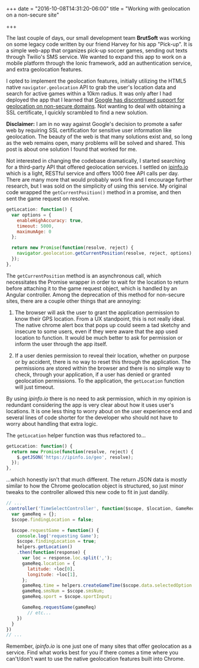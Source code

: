 +++
date = "2016-10-08T14:31:20-06:00"
title = "Working with geolocation on a non-secure site"

+++

The last couple of days, our small development team **BrutSoft** was working on some legacy code written by our friend Harvey for his app "Pick-up". It is a simple web-app that organizes pick-up soccer games, sending out texts through Twilio's SMS service. We wanted to expand this app to work on a mobile platform through the Ionic framework, add an authentication service, and extra geolocation features.

I opted to implement the geolocation features, initially utilizing the HTML5 native `navigator.geolocation` API to grab the user's location data and search for active games within a 10km radius. It was only after I had deployed the app that I learned that [Google has discontinued support for geolocation on non-secure domains](https://developers.google.com/web/updates/2016/04/geolocation-on-secure-contexts-only). Not wanting to deal with obtaining a SSL certificate, I quickly scrambled to find a new solution.

**Disclaimer:** I am in no way against Google's decision to promote a safer web by requiring SSL certification for sensitive user information like geolocation. The beauty of the web is that many solutions exist and, so long as the web remains open, many problems will be solved and shared. This post is about one solution I found that worked for me.

Not interested in changing the codebase dramatically, I started searching for a third-party API that offered geolocation services. I settled on [ipinfo.io](http://ipinfo.io) which is a light, RESTful service and offers 1000 free API calls per day. There are many more that would probably work fine and I encourage further research, but I was sold on the simplicity of using this service. My original code wrapped the `getCurrentPosition()` method in a promise, and then sent the game request on resolve.

```javascript
getLocation: function() {
  var options = {
    enableHighAccuracy: true,
    timeout: 5000,
    maximumAge: 0
  };

  return new Promise(function(resolve, reject) {
    navigator.geolocation.getCurrentPosition(resolve, reject, options);
  });
},
```

The `getCurrentPosition` method is an asynchronous call, which necessitates the Promise wrapper in order to wait for the location to return before attaching it to the game request object, which is handled by an Angular controller.  Among the deprecation of this method for non-secure sites, there are a couple other things that are annoying:

1. The browser will ask the user to grant the application permission to know their GPS location.  From a UX standpoint, this is not really ideal.  The native chrome alert box that pops up could seem a tad sketchy and insecure to some users, even if they were aware that the app used location to function.  It would be much better to ask for permission or inform the user through the app itself.

2. If a user denies permission to reveal their location, whether on purpose or by accident, there is no way to reset this through the application.  The permissions are stored within the browser and there is no simple way to check, through your application, if a user has denied or granted geolocation permissions.  To the application, the `getLocation` function will just timeout.

By using *ipinfo.io* there is no need to ask permission, which in my opinion is redundant considering the app is very clear about how it uses user's locations.  It is one less thing to worry about on the user experience end and several lines of code shorter for the developer who should not have to worry about handling that extra logic.

The `getLocation` helper function was thus refactored to...

```javascript
getLocation: function() {
  return new Promise(function(resolve, reject) {
    $.getJSON('https://ipinfo.io/geo', resolve);
  });
},
```

...which honestly isn't that much different.  The return JSON data is mostly similar to how the Chrome geolocation object is structured, so just minor tweaks to the controller allowed this new code to fit in just dandily.

```javascript
// ...
.controller('TimeSelectController', function($scope, $location, GameReq, sharedProps) {
  var gameReq = {};
  $scope.findingLocation = false;

  $scope.requestGame = function() {
    console.log('requesting Game');
    $scope.findingLocation = true;
    helpers.getLocation()
    .then(function(response) {
      var loc = response.loc.split(',');
      gameReq.location = {
        latitude: +loc[0],
        longitude: +loc[1],
      };
      gameReq.time = helpers.createGameTime($scope.data.selectedOption.hour);
      gameReq.smsNum = $scope.smsNum;
      gameReq.sport = $scope.sportInput;

      GameReq.requestGame(gameReq)
        // etc...      
    })
  }
})
// ...
```

Remember, *ipinfo.io* is one just one of many sites that offer geolocation as a service.  Find what works best for you if there comes a time where you can't/don't want to use the native geolocation features built into Chrome.
